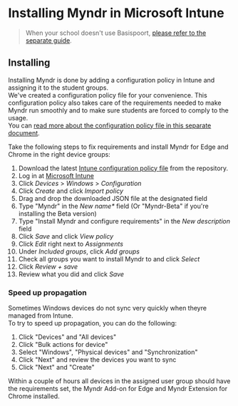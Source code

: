 # Installing Myndr in Microsoft Intune


>When your school doesn't use Basispoort, [please refer to the separate guide](./Readme-standalone.md).




## Installing
Installing Myndr is done by adding a configuration policy in Intune and assigning it to the student groups.  
We've created a configuration policy file for your convenience. This configuration policy also takes care of the requirements needed to make Myndr run smoothly and to make sure students are forced to comply to the usage.  
You can [read more about the configuration policy file in this separate document](./src/Basispoort/policy.basispoort-wr.md).


Take the following steps to fix requirements and install Myndr for Edge and Chrome in the right device groups:

1. Download the latest [Intune configuration policy file](./src/Basispoort/Myndr_Basispoort-with-requirements.policy.json) from the repository. 
2. Log in at [Microsoft Intune ](https://intune.microsoft.com/)
3. Click _Devices_ > _Windows_ > _Configuration_
4. Click _Create_ and click _Import policy_
5. Drag and drop the downloaded JSON file at the designated field
6. Type "Myndr" in the _New name*_ field (Or "Myndr-Beta" if you're installing the Beta version)
7. Type "Install Myndr and configure requirements" in the _New description_ field
8. Click _Save_ and click _View policy_
9. Click _Edit_ right next to _Assignments_
10. Under _Included groups_, click _Add groups_
11. Check all groups you want to install Myndr to and click _Select_
12. Click _Review + save_
13. Review what you did and click _Save_


### Speed up propagation
Sometimes Windows devices do not sync very quickly when theyre managed from Intune.  
To try to speed up propagation, you can do the following:

1. Click "Devices" and "All devices"
2. Click "Bulk actions for device"
3. Select "Windows", "Physical devices" and "Synchronization"
4. Click "Next" and review the devices you want to sync
5. Click "Next" and "Create"

Within a couple of hours all devices in the assigned user group should have the requirements set, the Myndr Add-on for Edge and Myndr Extension for Chrome installed.

